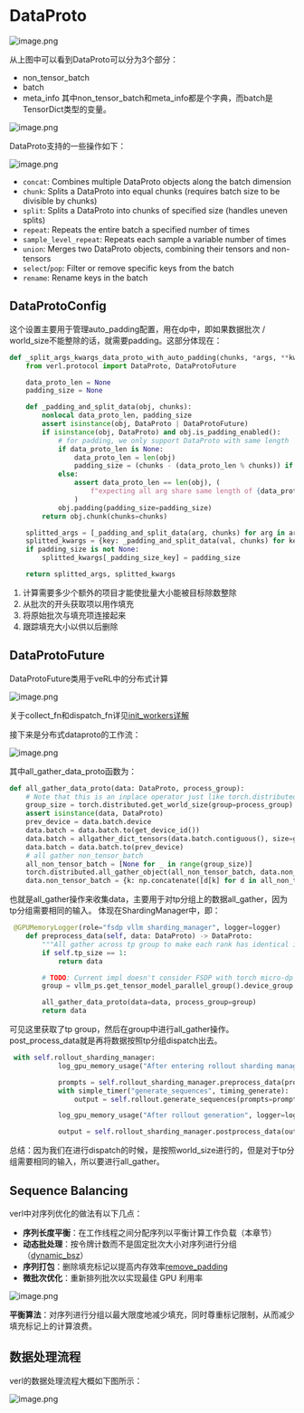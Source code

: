 # DataProto

![image.png](https://cdn.jsdelivr.net/gh/vllbc/img4blog//image/20250725142428.png)

从上图中可以看到DataProto可以分为3个部分：
- non_tensor_batch
- batch
- meta_info
其中non_tensor_batch和meta_info都是个字典，而batch是TensorDict类型的变量。

![image.png](https://cdn.jsdelivr.net/gh/vllbc/img4blog//image/20250726095432.png)

DataProto支持的一些操作如下：

![image.png](https://cdn.jsdelivr.net/gh/vllbc/img4blog//image/20250726095537.png)
- `concat`: Combines multiple DataProto objects along the batch dimension
- `chunk`: Splits a DataProto into equal chunks (requires batch size to be divisible by chunks)
- `split`: Splits a DataProto into chunks of specified size (handles uneven splits)
- `repeat`: Repeats the entire batch a specified number of times
- `sample_level_repeat`: Repeats each sample a variable number of times
- `union`: Merges two DataProto objects, combining their tensors and non-tensors
- `select`/`pop`: Filter or remove specific keys from the batch
- `rename`: Rename keys in the batch


## DataProtoConfig
这个设置主要用于管理auto_padding配置，用在dp中，即如果数据批次 / world_size不能整除的话，就需要padding。这部分体现在：

```python
def _split_args_kwargs_data_proto_with_auto_padding(chunks, *args, **kwargs):
    from verl.protocol import DataProto, DataProtoFuture

    data_proto_len = None
    padding_size = None

    def _padding_and_split_data(obj, chunks):
        nonlocal data_proto_len, padding_size
        assert isinstance(obj, DataProto | DataProtoFuture)
        if isinstance(obj, DataProto) and obj.is_padding_enabled():
            # for padding, we only support DataProto with same length
            if data_proto_len is None:
                data_proto_len = len(obj)
                padding_size = (chunks - (data_proto_len % chunks)) if (data_proto_len % chunks > 0) else 0
            else:
                assert data_proto_len == len(obj), (
                    f"expecting all arg share same length of {data_proto_len}, but got {len(obj)}"
                )
            obj.padding(padding_size=padding_size)
        return obj.chunk(chunks=chunks)

    splitted_args = [_padding_and_split_data(arg, chunks) for arg in args]
    splitted_kwargs = {key: _padding_and_split_data(val, chunks) for key, val in kwargs.items()}
    if padding_size is not None:
        splitted_kwargs[_padding_size_key] = padding_size

    return splitted_args, splitted_kwargs
```

1. 计算需要多少个额外的项目才能使批量大小能被目标除数整除
2. 从批次的开头获取项以用作填充
3. 将原始批次与填充项连接起来
4. 跟踪填充大小以供以后删除

## DataProtoFuture

DataProtoFuture类用于veRL中的分布式计算

![image.png](https://cdn.jsdelivr.net/gh/vllbc/img4blog//image/20250726155344.png)

关于collect_fn和dispatch_fn详见[init_workers详解](init_workers详解.md)

接下来是分布式dataproto的工作流：

![image.png](https://cdn.jsdelivr.net/gh/vllbc/img4blog//image/20250726155702.png)

其中all_gather_data_proto函数为：

```python
def all_gather_data_proto(data: DataProto, process_group):
    # Note that this is an inplace operator just like torch.distributed.all_gather
    group_size = torch.distributed.get_world_size(group=process_group)
    assert isinstance(data, DataProto)
    prev_device = data.batch.device
    data.batch = data.batch.to(get_device_id())
    data.batch = allgather_dict_tensors(data.batch.contiguous(), size=group_size, group=process_group, dim=0)
    data.batch = data.batch.to(prev_device)
    # all gather non_tensor_batch
    all_non_tensor_batch = [None for _ in range(group_size)]
    torch.distributed.all_gather_object(all_non_tensor_batch, data.non_tensor_batch, group=process_group)
    data.non_tensor_batch = {k: np.concatenate([d[k] for d in all_non_tensor_batch]) for k in data.non_tensor_batch}
```

也就是all_gather操作来收集data，主要用于对tp分组上的数据all_gather，因为tp分组需要相同的输入。
体现在ShardingManager中，即：

```python
 @GPUMemoryLogger(role="fsdp vllm sharding_manager", logger=logger)
    def preprocess_data(self, data: DataProto) -> DataProto:
        """All gather across tp group to make each rank has identical input."""
        if self.tp_size == 1:
            return data

        # TODO: Current impl doesn't consider FSDP with torch micro-dp
        group = vllm_ps.get_tensor_model_parallel_group().device_group

        all_gather_data_proto(data=data, process_group=group)
        return data
```

可见这里获取了tp group，然后在group中进行all_gather操作。post_process_data就是再将数据按照tp分组dispatch出去。
```python
 with self.rollout_sharding_manager:
            log_gpu_memory_usage("After entering rollout sharding manager", logger=logger)

            prompts = self.rollout_sharding_manager.preprocess_data(prompts)
            with simple_timer("generate_sequences", timing_generate):
                output = self.rollout.generate_sequences(prompts=prompts)

            log_gpu_memory_usage("After rollout generation", logger=logger)

            output = self.rollout_sharding_manager.postprocess_data(output)
```

总结：因为我们在进行dispatch的时候，是按照world_size进行的，但是对于tp分组需要相同的输入，所以要进行all_gather。
## Sequence Balancing

verl中对序列优化的做法有以下几点：
- **序列长度平衡**：在工作线程之间分配序列以平衡计算工作负载（本章节）
- **动态批处理**：按令牌计数而不是固定批次大小对序列进行分组（[dynamic_bsz](dynamic_bsz.md)）
- **序列打包**：删除填充标记以提高内存效率[remove_padding](../../LLM/infra/remove_padding.md)
- **微批次优化**：重新排列批次以实现最佳 GPU 利用率

![image.png](https://cdn.jsdelivr.net/gh/vllbc/img4blog//image/20250727214815.png)

**平衡算法**：对序列进行分组以最大限度地减少填充，同时尊重标记限制，从而减少填充标记上的计算浪费。

## 数据处理流程
verl的数据处理流程大概如下图所示：

![image.png](https://cdn.jsdelivr.net/gh/vllbc/img4blog//image/20250725171840.png)


